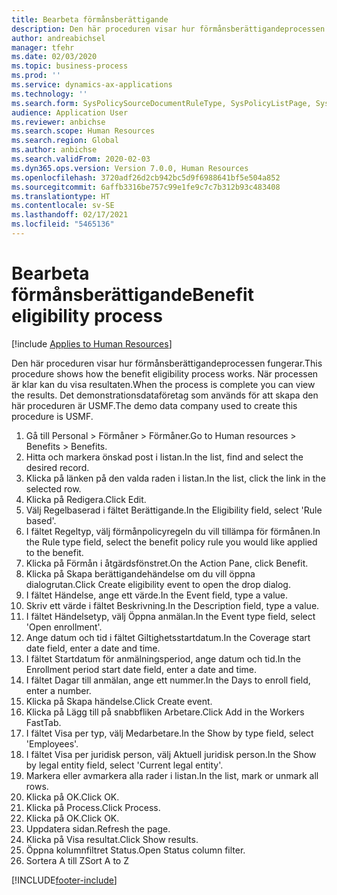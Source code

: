 ```yaml
---
title: Bearbeta förmånsberättigande
description: Den här proceduren visar hur förmånsberättigandeprocessen fungerar.
author: andreabichsel
manager: tfehr
ms.date: 02/03/2020
ms.topic: business-process
ms.prod: ''
ms.service: dynamics-ax-applications
ms.technology: ''
ms.search.form: SysPolicySourceDocumentRuleType, SysPolicyListPage, SysPolicy, HcmBenefitEligibilityPolicy, HcmBenefit, BenefitWorkspace, HcmBenefitSummaryPart
audience: Application User
ms.reviewer: anbichse
ms.search.scope: Human Resources
ms.search.region: Global
ms.author: anbichse
ms.search.validFrom: 2020-02-03
ms.dyn365.ops.version: Version 7.0.0, Human Resources
ms.openlocfilehash: 3720adf26d2cb942bc5d9f6988641bf5e504a852
ms.sourcegitcommit: 6affb3316be757c99e1fe9c7c7b312b93c483408
ms.translationtype: HT
ms.contentlocale: sv-SE
ms.lasthandoff: 02/17/2021
ms.locfileid: "5465136"
---
```

# <a name="benefit-eligibility-process"></a><span data-ttu-id="cdfd6-103">Bearbeta förmånsberättigande</span><span class="sxs-lookup"><span data-stu-id="cdfd6-103">Benefit eligibility process</span></span>

[!include [Applies to Human Resources](../includes/applies-to-hr.md)]

<span data-ttu-id="cdfd6-104">Den här proceduren visar hur förmånsberättigandeprocessen fungerar.</span><span class="sxs-lookup"><span data-stu-id="cdfd6-104">This procedure shows how the benefit eligibility process works.</span></span> <span data-ttu-id="cdfd6-105">När processen är klar kan du visa resultaten.</span><span class="sxs-lookup"><span data-stu-id="cdfd6-105">When the process is complete you can view the results.</span></span> <span data-ttu-id="cdfd6-106">Det demonstrationsdataföretag som används för att skapa den här proceduren är USMF.</span><span class="sxs-lookup"><span data-stu-id="cdfd6-106">The demo data company used to create this procedure is USMF.</span></span>

1. <span data-ttu-id="cdfd6-107">Gå till Personal > Förmåner > Förmåner.</span><span class="sxs-lookup"><span data-stu-id="cdfd6-107">Go to Human resources > Benefits > Benefits.</span></span>
2. <span data-ttu-id="cdfd6-108">Hitta och markera önskad post i listan.</span><span class="sxs-lookup"><span data-stu-id="cdfd6-108">In the list, find and select the desired record.</span></span>
3. <span data-ttu-id="cdfd6-109">Klicka på länken på den valda raden i listan.</span><span class="sxs-lookup"><span data-stu-id="cdfd6-109">In the list, click the link in the selected row.</span></span>
4. <span data-ttu-id="cdfd6-110">Klicka på Redigera.</span><span class="sxs-lookup"><span data-stu-id="cdfd6-110">Click Edit.</span></span>
5. <span data-ttu-id="cdfd6-111">Välj Regelbaserad i fältet Berättigande.</span><span class="sxs-lookup"><span data-stu-id="cdfd6-111">In the Eligibility field, select 'Rule based'.</span></span>
6. <span data-ttu-id="cdfd6-112">I fältet Regeltyp, välj förmånpolicyregeln du vill tillämpa för förmånen.</span><span class="sxs-lookup"><span data-stu-id="cdfd6-112">In the Rule type field, select the benefit policy rule you would like applied to the benefit.</span></span>
7. <span data-ttu-id="cdfd6-113">Klicka på Förmån i åtgärdsfönstret.</span><span class="sxs-lookup"><span data-stu-id="cdfd6-113">On the Action Pane, click Benefit.</span></span>
8. <span data-ttu-id="cdfd6-114">Klicka på Skapa berättigandehändelse om du vill öppna dialogrutan.</span><span class="sxs-lookup"><span data-stu-id="cdfd6-114">Click Create eligibility event to open the drop dialog.</span></span>
9. <span data-ttu-id="cdfd6-115">I fältet Händelse, ange ett värde.</span><span class="sxs-lookup"><span data-stu-id="cdfd6-115">In the Event field, type a value.</span></span>
10. <span data-ttu-id="cdfd6-116">Skriv ett värde i fältet Beskrivning.</span><span class="sxs-lookup"><span data-stu-id="cdfd6-116">In the Description field, type a value.</span></span>
11. <span data-ttu-id="cdfd6-117">I fältet Händelsetyp, välj Öppna anmälan.</span><span class="sxs-lookup"><span data-stu-id="cdfd6-117">In the Event type field, select 'Open enrollment'.</span></span>
12. <span data-ttu-id="cdfd6-118">Ange datum och tid i fältet Giltighetsstartdatum.</span><span class="sxs-lookup"><span data-stu-id="cdfd6-118">In the Coverage start date field, enter a date and time.</span></span>
13. <span data-ttu-id="cdfd6-119">I fältet Startdatum för anmälningsperiod, ange datum och tid.</span><span class="sxs-lookup"><span data-stu-id="cdfd6-119">In the Enrollment period start date field, enter a date and time.</span></span>
14. <span data-ttu-id="cdfd6-120">I fältet Dagar till anmälan, ange ett nummer.</span><span class="sxs-lookup"><span data-stu-id="cdfd6-120">In the Days to enroll field, enter a number.</span></span>
15. <span data-ttu-id="cdfd6-121">Klicka på Skapa händelse.</span><span class="sxs-lookup"><span data-stu-id="cdfd6-121">Click Create event.</span></span>
16. <span data-ttu-id="cdfd6-122">Klicka på Lägg till på snabbfliken Arbetare.</span><span class="sxs-lookup"><span data-stu-id="cdfd6-122">Click Add in the Workers FastTab.</span></span>
17. <span data-ttu-id="cdfd6-123">I fältet Visa per typ, välj Medarbetare.</span><span class="sxs-lookup"><span data-stu-id="cdfd6-123">In the Show by type field, select 'Employees'.</span></span>
18. <span data-ttu-id="cdfd6-124">I fältet Visa per juridisk person, välj Aktuell juridisk person.</span><span class="sxs-lookup"><span data-stu-id="cdfd6-124">In the Show by legal entity field, select 'Current legal entity'.</span></span>
19. <span data-ttu-id="cdfd6-125">Markera eller avmarkera alla rader i listan.</span><span class="sxs-lookup"><span data-stu-id="cdfd6-125">In the list, mark or unmark all rows.</span></span>
20. <span data-ttu-id="cdfd6-126">Klicka på OK.</span><span class="sxs-lookup"><span data-stu-id="cdfd6-126">Click OK.</span></span>
21. <span data-ttu-id="cdfd6-127">Klicka på Process.</span><span class="sxs-lookup"><span data-stu-id="cdfd6-127">Click Process.</span></span>
22. <span data-ttu-id="cdfd6-128">Klicka på OK.</span><span class="sxs-lookup"><span data-stu-id="cdfd6-128">Click OK.</span></span>
23. <span data-ttu-id="cdfd6-129">Uppdatera sidan.</span><span class="sxs-lookup"><span data-stu-id="cdfd6-129">Refresh the page.</span></span>
24. <span data-ttu-id="cdfd6-130">Klicka på Visa resultat.</span><span class="sxs-lookup"><span data-stu-id="cdfd6-130">Click Show results.</span></span>
25. <span data-ttu-id="cdfd6-131">Öppna kolumnfiltret Status.</span><span class="sxs-lookup"><span data-stu-id="cdfd6-131">Open Status column filter.</span></span>
26. <span data-ttu-id="cdfd6-132">Sortera A till Z</span><span class="sxs-lookup"><span data-stu-id="cdfd6-132">Sort A to Z</span></span>



[!INCLUDE[footer-include](../includes/footer-banner.md)]